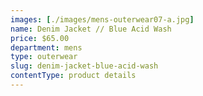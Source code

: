 ```yaml
---
images: [./images/mens-outerwear07-a.jpg]
name: Denim Jacket // Blue Acid Wash
price: $65.00
department: mens
type: outerwear
slug: denim-jacket-blue-acid-wash
contentType: product details
---
```

